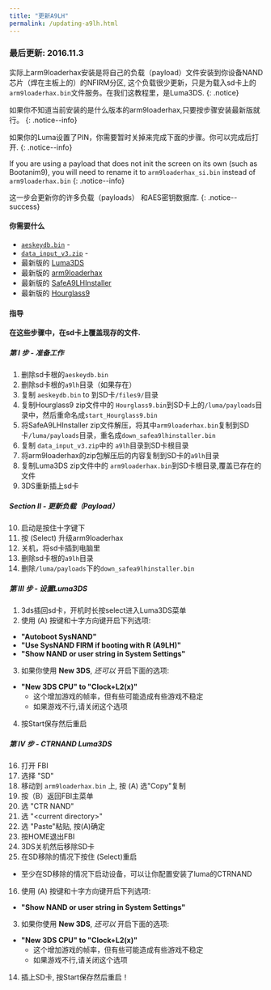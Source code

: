 ```yaml
---
title: "更新A9LH"
permalink: /updating-a9lh.html
---
```


### 最后更新: 2016.11.3

实际上arm9loaderhax安装是将自己的负载（payload）文件安装到你设备NAND芯片（焊在主板上的）的NFIRM分区, 这个负载很少更新，只是为载入sd卡上的`arm9loaderhax.bin`文件服务。在我们这教程里，是Luma3DS.
{: .notice}

如果你不知道当前安装的是什么版本的arm9loaderhax,只要按步骤安装最新版就行。
{: .notice--info}

如果你的Luma设置了PIN，你需要暂时关掉来完成下面的步骤。你可以完成后打开.
{: .notice--info}

If you are using a payload that does not init the screen on its own (such as Bootanim9), you will need to rename it to `arm9loaderhax_si.bin` instead of `arm9loaderhax.bin`
{: .notice--info}

这一步会更新你的许多负载（payloads） 和AES密钥数据库.
{: .notice--success}

#### 你需要什么

* [`aeskeydb.bin`](torrents/aeskeydb.torrent) - <code class="highlighterrouge"><a href="magnet:?xt=urn:btih:18b3a17f78e2376e05feaa150749d9fd689b25dc"><i class="fa fa-magnet" aria-hidden="true"></i></a></code>
* [`data_input_v3.zip`](torrents/data_input_v3.torrent) - <code class="highlighterrouge"><a href="magnet:?xt=urn:btih:a1195c9f7ab650fa7c7bf020b51fc19ea8d9440c"><i class="fa fa-magnet" aria-hidden="true"></i></a></code>
* 最新版的 [Luma3DS](https://github.com/AuroraWright/Luma3DS/releases/latest)
* 最新版的 [arm9loaderhax](https://github.com/AuroraWright/arm9loaderhax/releases/latest)
* 最新版的 [SafeA9LHInstaller](https://github.com/AuroraWright/SafeA9LHInstaller/releases/latest)
* 最新版的 [Hourglass9](https://github.com/d0k3/Hourglass9/releases/latest)

#### 指导

**在这些步骤中，在sd卡上覆盖现存的文件.**

##### 第 I 步 - 准备工作

1. 删除sd卡根的`aeskeydb.bin`
4. 删除sd卡根的`a9lh`目录（如果存在）
2. 复制 `aeskeydb.bin` to 到SD卡`/files9/`目录
3. 复制Hourglass9 zip文件中的 `Hourglass9.bin`到SD卡上的`/luma/payloads`目录中，然后重命名成`start_Hourglass9.bin`
5. 将SafeA9LHInstaller zip文件解压，将其中`arm9loaderhax.bin`复制到SD卡`/luma/payloads`目录，重名成`down_safea9lhinstaller.bin`
6. 复制 `data_input_v3.zip`中的 `a9lh`目录到SD卡根目录
7. 将arm9loaderhax的zip包解压后的内容复制到SD卡的`a9lh`目录
8. 复制Luma3DS zip文件中的 `arm9loaderhax.bin`到SD卡根目录,覆盖已存在的文件
9. 3DS重新插上sd卡

##### Section II - 更新负载（Payload）

10. 启动是按住十字键下
11. 按 (Select) 升级arm9loaderhax
12. 关机，将sd卡插到电脑里
13. 删除sd卡根的`a9lh`目录
14. 删除`/luma/payloads`下的`down_safea9lhinstaller.bin`

##### 第 III 步 - 设置Luma3DS

1. 3ds插回sd卡，开机时长按select进入Luma3DS菜单
2. 使用 (A) 按键和十字方向键开启下列选项: 
  + **"Autoboot SysNAND"**
  + **"Use SysNAND FIRM if booting with R (A9LH)"**
  + **"Show NAND or user string in System Settings"**
3. 如果你使用 **New 3DS**, *还可以* 开启下面的选项:
  + **"New 3DS CPU" to "Clock+L2(x)"**
    + 这个增加游戏的帧率，但有些可能造成有些游戏不稳定
    + 如果游戏不行,请关闭这个选项
4. 按Start保存然后重启

##### 第 IV 步 - CTRNAND Luma3DS

16. 打开 FBI
17. 选择 "SD"
18. 移动到 `arm9loaderhax.bin` 上, 按 (A) 选"Copy"复制
9. 按（B）返回FBI主菜单
10. 选 "CTR NAND"
11. 选 "\<current directory>"
12. 选 "Paste"粘贴,  按(A)确定
8. 按HOME退出FBI
9. 3DS关机然后移除SD卡
15. 在SD移除的情况下按住 (Select)重启 
  + 至少在SD移除的情况下启动设备，可以让你配置安装了luma的CTRNAND
16. 使用 (A) 按键和十字方向键开启下列选项:    
  + **"Show NAND or user string in System Settings"**
3. 如果你使用 **New 3DS**, *还可以* 开启下面的选项:
  + **"New 3DS CPU" to "Clock+L2(x)"**
    + 这个增加游戏的帧率，但有些可能造成有些游戏不稳定
    + 如果游戏不行,请关闭这个选项
14. 插上SD卡, 按Start保存然后重启！
